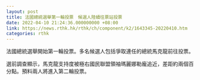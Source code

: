 ```yaml
---
layout: post
title: 法國總統選舉第一輪投票　候選人陸續往票站投票
date: 2022-04-10 21:24:36.000000000 +08:00
link: https://news.rthk.hk/rthk/ch/component/k2/1643345-20220410.htm
categories: rthk
---
```


法國總統選舉開始第一輪投票。多名候選人包括爭取連任的總統馬克龍前往投票。

選前調查顯示，馬克龍支持度被極右國民聯盟領袖瑪麗娜勒龐追近，差距約兩個百分點。預料兩人將進入第二輪投票。
